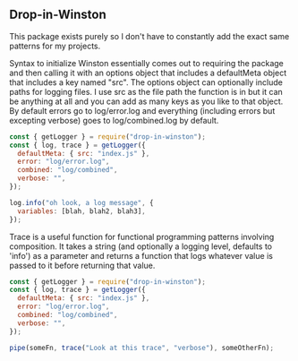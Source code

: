 ## Drop-in-Winston

This package exists purely so I don't have to constantly add the exact same patterns for my projects.

Syntax to initialize Winston essentially comes out to requiring the package and then calling it with an options object that includes a defaultMeta object that includes a key named "src". The options object can optionally include paths for logging files. I use src as the file path the function is in but it can be anything at all and you can add as many keys as you like to that object. By default errors go to log/error.log and everything (including errors but excepting verbose) goes to log/combined.log by default.

```js
const { getLogger } = require("drop-in-winston");
const { log, trace } = getLogger({
  defaultMeta: { src: "index.js" },
  error: "log/error.log",
  combined: "log/combined",
  verbose: "",
});

log.info("oh look, a log message", {
  variables: [blah, blah2, blah3],
});
```

Trace is a useful function for functional programming patterns involving composition. It takes a string (and optionally a logging level, defaults to 'info') as a parameter and returns a function that logs whatever value is passed to it before returning that value.

```js
const { getLogger } = require("drop-in-winston");
const { log, trace } = getLogger({
  defaultMeta: { src: "index.js" },
  error: "log/error.log",
  combined: "log/combined",
  verbose: "",
});

pipe(someFn, trace("Look at this trace", "verbose"), someOtherFn);
```
